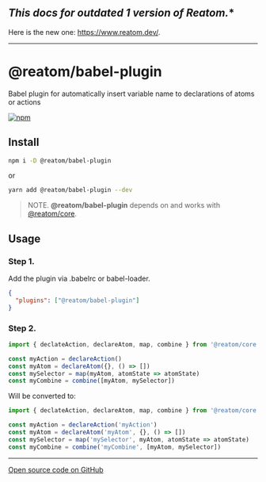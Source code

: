 ## **This docs for outdated 1* version of Reatom.**

Here is the new one: https://www.reatom.dev/.

---

# @reatom/babel-plugin

Babel plugin for automatically insert variable name to declarations of atoms or actions

[![npm](https://img.shields.io/npm/v/@reatom/babel-plugin?style=flat-square)](https://www.npmjs.com/package/@reatom/babel-plugin)

## Install

```sh
npm i -D @reatom/babel-plugin
```

or

```sh
yarn add @reatom/babel-plugin --dev
```

> NOTE. **@reatom/babel-plugin** depends on and works with [@reatom/core](https://reatom.js.org/#/reatom-core).

## Usage

### Step 1.

Add the plugin via .babelrc or babel-loader.

```json
{
  "plugins": ["@reatom/babel-plugin"]
}
```

### Step 2.

```js
import { declateAction, declareAtom, map, combine } from '@reatom/core'

const myAction = declareAction()
const myAtom = declareAtom({}, () => [])
const mySelector = map(myAtom, atomState => atomState)
const myCombine = combine([myAtom, mySelector])
```

Will be converted to:

```js
import { declateAction, declareAtom, map, combine } from '@reatom/core'

const myAction = declareAction('myAction')
const myAtom = declareAtom('myAtom', {}, () => [])
const mySelector = map('mySelector', myAtom, atomState => atomState)
const myCombine = combine('myCombine', [myAtom, mySelector])
```

---

[Open source code on GitHub](https://github.com/artalar/reatom/tree/master/packages/babel-plugin)
